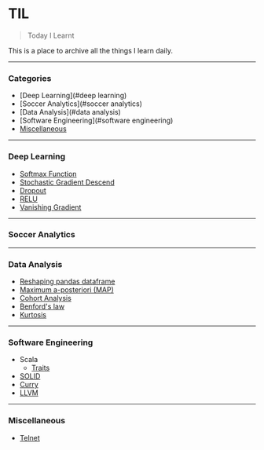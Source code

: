 # TIL
> Today I Learnt

This is a place to archive all the things I learn daily.

---

### Categories

* [Deep Learning](#deep learning)
* [Soccer Analytics](#soccer analytics)
* [Data Analysis](#data analysis)
* [Software Engineering](#software engineering)
* [Miscellaneous](#miscellaneous)

---

### Deep Learning

- [Softmax Function](DeepLearning/softmax.md)
- [Stochastic Gradient Descend](DeepLearning/sgd.md)
- [Dropout](DeepLearning/dropout.md)
- [RELU](DeepLearning/relu.md)
- [Vanishing Gradient](DeepLearning/vanishing.md)

---

### Soccer Analytics

---

### Data Analysis

- [Reshaping pandas dataframe](DataAnalysis/ReshapingInPandas.ipynb)
- [Maximum a-posteriori (MAP)](DataAnalysis/map.md)
- [Cohort Analysis](DataAnalysis/cohort.md)
- [Benford's law](DataAnalysis/benford.md)
- [Kurtosis](DataAnalysis/kurtosis.md)

---

### Software Engineering

- Scala
    * [Traits](SoftwareEngineering/Scala/traits.md)
- [SOLID](SoftwareEngineering/solid.md)
- [Curry](SoftwareEngineering/currying.md)
- [LLVM](SoftwareEngineering/llvm.md)

---

### Miscellaneous

- [Telnet](Miscellaneous/misc.md)
